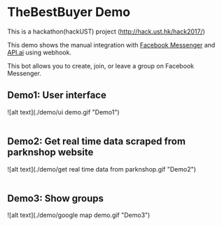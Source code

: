 # TheBestBuyer Demo
This is a hackathon(hackUST) project (http://hack.ust.hk/hack2017/)  

This demo shows the manual integration with [Facebook Messenger](https://developers.facebook.com/) and 
[API.ai](https://console.api.ai) using webhook.

This bot allows you to create, join, or leave a group on Facebook Messenger.<br>


## Demo1: User interface 
![alt text](./demo/ui demo.gif "Demo1") <br><br>

## Demo2: Get real time data scraped from parknshop website 
![alt text](./demo/get real time data from parknshop.gif "Demo2") <br><br>

## Demo3: Show groups
![alt text](./demo/google map demo.gif "Demo3")<br><br><br>

